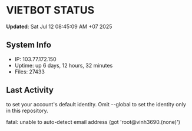 # VIETBOT STATUS
**Updated**: Sat Jul 12 08:45:09 AM +07 2025

## System Info
- IP: 103.77.172.150
- Uptime: up 6 days, 12 hours, 32 minutes
- Files: 27433

## Last Activity

to set your account's default identity.
Omit --global to set the identity only in this repository.

fatal: unable to auto-detect email address (got 'root@vinh3690.(none)')
